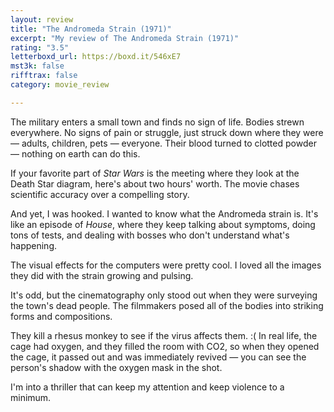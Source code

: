 ```yaml
---
layout: review
title: "The Andromeda Strain (1971)"
excerpt: "My review of The Andromeda Strain (1971)"
rating: "3.5"
letterboxd_url: https://boxd.it/546xE7
mst3k: false
rifftrax: false
category: movie_review

---
```


The military enters a small town and finds no sign of life. Bodies strewn everywhere. No signs of pain or struggle, just struck down where they were — adults, children, pets — everyone. Their blood turned to clotted powder — nothing on earth can do this.

If your favorite part of <i>Star Wars</i> is the meeting where they look at the Death Star diagram, here's about two hours' worth. The movie chases scientific accuracy over a compelling story.

And yet, I was hooked. I wanted to know what the Andromeda strain is. It's like an episode of <i>House</i>, where they keep talking about symptoms, doing tons of tests, and dealing with bosses who don't understand what's happening.

The visual effects for the computers were pretty cool. I loved all the images they did with the strain growing and pulsing.

It's odd, but the cinematography only stood out when they were surveying the town's dead people. The filmmakers posed all of the bodies into striking forms and compositions.

They kill a rhesus monkey to see if the virus affects them. :( In real life, the cage had oxygen, and they filled the room with CO2, so when they opened the cage, it passed out and was immediately revived — you can see the person's shadow with the oxygen mask in the shot.

I'm into a thriller that can keep my attention and keep violence to a minimum.